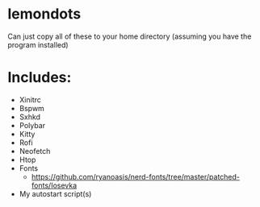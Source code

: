 # lemondots
Can just copy all of these to your home directory (assuming you have the program installed) </br>

# Includes: </br>
 - Xinitrc
 - Bspwm
 - Sxhkd
 - Polybar
 - Kitty
 - Rofi
 - Neofetch
 - Htop
 - Fonts
   - https://github.com/ryanoasis/nerd-fonts/tree/master/patched-fonts/Iosevka
 - My autostart script(s)
